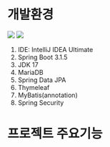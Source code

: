 ﻿# 개발환경
<img src="https://img.shields.io/badge/SpringBoot-#6DB33F?style=for-the-badge&logo=SpringBoot-&logoColor=white">


<img src="https://img.shields.io/badge/JavaScript-F7DF1E?style=for-the-badge&logo=JavaScript&logoColor=white">



1. IDE: IntelliJ IDEA Ultimate
2. Spring Boot 3.1.5
3. JDK 17
4. MariaDB
5. Spring Data JPA
6. Thymeleaf
7. MyBatis(annotation)
8. Spring Security

# 프로젝트 주요기능


